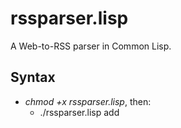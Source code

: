 # rssparser.lisp

A Web-to-RSS parser in Common Lisp.

## Syntax

* *chmod +x rssparser.lisp*, then:
  * ./rssparser.lisp add *<Title> <URL> <EntrySelector> <TitleSelector> [<ContentSelector>]*
  * ./rssparser.lisp delete *<ID>*
  * ./rssparser.lisp list

***Run a simple web interface on port 5000:***

* ./rssparser.lisp webserver

***Cronjob or manual feed creation command:***

* ./rssparser.lisp parse

Supported *selectors* are all valid [CSS selectors](http://www.w3schools.com/cssref/css_selectors.asp). If you don't specify a `ContentSelector` when adding a new feed, `rssparser.lisp` will use "Generated with rssparser.lisp." as every feed item's body.

### Screenshot

![Screenshot](http://i.imgur.com/fzkvW9H.png)

### Example

If you want to subscribe to the [KiTTY website](http://www.9bis.net/kitty/?action=news&zone=en), you can either use the web interface or perform the following commands:

    % ./rssparser.lisp add "KiTTY" "http://www.9bis.net/kitty/?action=news&zone=en" ".news" "h1" ""
    Success!

    % ./rssparser.lisp parse

    % ./rssparser.lisp list
    1 feed is set up:

    ID: 23  Title:        KiTTY
            URL:          http://www.9bis.net/kitty/?action=news&zone=en
            Last success: Sun, 27 Mar 2016 17:54:18 +0200

By default, the KiTTY website feed will be stored as `feeds/feed23.xml` then.

## Requirements

You'll need the files from this repository and [SBCL](http://www.sbcl.org) with [Quicklisp](http://www.quicklisp.org) set up. [SQLite3](http://www.sqlite3.org) should be available. Also, you should create a folder where your feed files should be created (`./feeds` by default). Hard links are allowed.

### SQLite schema

The `feeds.db` file has the following schema:

    CREATE TABLE feeds (
      id integer primary key autoincrement,
      feedtitle text not null,
      url text not null,
      entryselector text not null,
      titleselector text not null,
      contentselector text not null,
      lastsuccess integer
    );

    CREATE TABLE entries (
      id integer primary key autoincrement,
      feedid integer,
      title text not null,
      contents blob,
      url text not null,
      timestamp integer
    );


## Configuration

You can set a couple of parameters in the `config.lisp` file:

* `+database-file+`: The SQLite database file. (Default: `feeds.db`.) Note that this file *needs* to be accessible for the RSS parser to work!
* `+feed-folder+`: The folder where the feed files should be created. (Default: `feeds/`.) The script *needs* to be able to create files there; it checks its permissions automatically and informs you if it needs some help.
* `+max-items-per-feed+`: The maximum number of items per feed. (Default: `50`.)
* `+feed-cleanup+`: If set to `t` (which is the default value), the `entries` table will automatically be purged from old entries (only *2 * `+max-items-per-feed+`* are kept). Set this to `nil` if you want to bloat your database.
* `+remove-dead-feeds+`: If set to `t`, a website which is not reachable anymore will automatically be removed from your feed list. The parser will inform you of that so if you run `rssparser.lisp` as a cronjob, you'll see what happened in your logfiles.
* `+webserver-port+`: The port to run the webserver on when `rssparser.lisp webserver` is executed. It should be available through your firewall. (Default: `5000`.)
